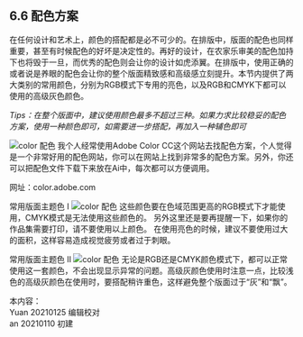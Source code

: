 ## 6.6 配色方案 ##

在任何设计和艺术上，颜色的搭配都是必不可少的。在排版中，版面的配色也同样重要，甚至有时候配色的好坏是决定性的。再好的设计，在农家乐审美的配色加持下也将毁于一旦，而优秀的配色则会让你的设计如虎添翼。在排版中，使用正确的或者说是养眼的配色会让你的整个版面精致感和高级感立刻提升。本节内提供了两大类别的常用颜色，分别为RGB模式下专用的亮色，以及RGB和CMYK下都可以使用的高级灰色颜色。

*Tips：在整个版面中，建议使用颜色最多不超过三种。如果力求比较稳妥的配色方案，使用一种颜色即可，如需要进一步搭配，再加入一种辅色即可*


![color 配色](http://kitpic.makebi.net/2021/lk_22.jpg)
我个人经常使用Adobe Color CC这个网站去找配色方案，个人觉得是一个非常好用的配色网站，你可以在网站上找到非常多的配色方案。另外，你还可以把配色文件下载下来放在Ai中，每次都可以方便调用。

网址：color.adobe.com

常用版面主题色 I
![color 配色](http://kitpic.makebi.net/2021/lk_23.jpg)
这些颜色要在色域范围更高的RGB模式下才能使用，CMYK模式是无法使用这些颜色的。 另外这里还是要再提醒一下，如果你的作品集需要打印，请不要使用以上颜色。 在使用亮色的时候，建议不要使用过大的面积，这样容易造成视觉疲劳或者过于刺眼。

常用版面主题色 II
![color 配色](http://kitpic.makebi.net/2021/lk_24.jpg)
无论是RGB还是CMYK颜色模式下，都可以正常使用这一套颜色，不会出现显示异常的问题。高级灰颜色使用时注意一点，比较浅色的高级灰颜色在使用时，要搭配稍许重色，这样避免整个版面过于“灰”和“飘”。

本内容：  
Yuan 20210125 编辑校对  
an 20210110 初建
